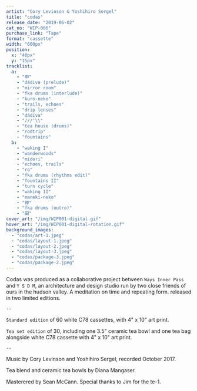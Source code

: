 ```yaml
---
artist: "Cory Levinson & Yoshihiro Sergel"
title: "codas"
release_date: "2019-06-02"
cat_no: "WIP-006"
purchase_link: "Tape"
format: "cassette"
width: "600px"
position:
  x: "40px"
  y: "15px"
tracklist:
  a:
    - "申"
    - "dádiva (prelude)"
    - "mirror room"
    - "fka drums (interlude)"
    - "kuro-neko"
    - "trails, echoes"
    - "drip lenses"
    - "dádiva"
    - "///'\\"
    - "tea house (drums)"
    - "rodtrip"
    - "fountains"
  b:
    - "waking I"
    - "wanderwoods"
    - "midori"
    - "echoes, trails"
    - "ro"
    - "fka drums (rhythms edit)"
    - "fountains II"
    - "turn cycle"
    - "waking II"
    - "maneki-neko"
    - "神"
    - "fka drums (outro)"
    - "田"
cover_art: "/img/WIP001-digital.gif"
hover_art: "/img/WIP001-digital-rotation.gif"
background_images:
  - "codas/art-1.jpeg"
  - "codas/layout-1.jpeg"
  - "codas/layout-2.jpeg"
  - "codas/layout-3.jpeg"
  - "codas/package-3.jpeg"
  - "codas/package-2.jpeg"
---
```

Codas was produced as a collaborative project between `Ways Inner Pass` and `Y S D M`, an architecture and design studio run by two close friends of ours in the hudson valley. A meditation on time and repeating form. released in two limited editions.

`--`

`Standard edition` of 60 white C78 cassettes, with 4" x 10" art print.

`Tea set edition` of 30, including one 3.5" ceramic tea bowl and one tea bag alongside white C78 cassette with 4" x 10" art print.

`--`

Music by Cory Levinson and Yoshihiro Sergel, recorded October 2017.

Tea blend and ceramic tea bowls by Diana Mangaser.

Masterered by Sean McCann.
Special thanks to Jim for the te-1.
